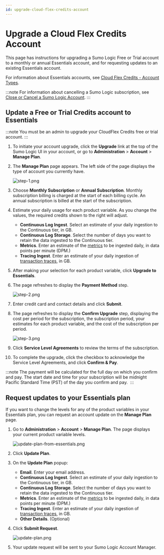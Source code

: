 ```yaml
---
id: upgrade-cloud-flex-credits-account
---
```


# Upgrade a Cloud Flex Credits Account

This page has instructions for upgrading a Sumo Logic Free or Trial account to a monthly or annual Essentials account, and for requesting updates to an existing Essentials account.

For information about Essentials accounts, see [Cloud Flex Credits - Account Types](00Cloud_Flex_Credits_Accounts.md "Cloud Flex Credits Accounts"). 

:::note
For information about cancelling a Sumo Logic subscription, see [Close or Cancel a Sumo Logic Account](18Close_or_cancel_a_Sumo_Logic_account.md "Close or Cancel a Sumo Logic Account").
:::

## Update a Free or Trial Credits account to Essentials

:::note
You must be an admin to upgrade your CloudFlex Credits free or trial account.
:::

1. To initiate your account upgrade, click the **Upgrade** link at the top of the Sumo Logic UI in your account, or go to **Administration** \> **Account** \> **Manage Plan**.
1. The **Manage Plan** page appears. The left side of the page displays the type of account you currently have.

    ![step-1.png](/img/subscriptions/upgrade-cloud-flex-step-1.png)

1. Choose **Monthly Subscription** or **Annual Subscription**. Monthly subscription billing is charged at the start of each billing cycle. An annual subscription is billed at the start of the subscription.
1. Estimate your daily usage for each product variable. As you change the values, the required credits shown to the right will adjust.

   * **Continuous Log Ingest**. Select an estimate of your daily ingestion to the Continuous tier, in GB. 
   * **Continuous Log Storage**. Select the number of days you want to retain the data ingested to the Continuous tier. 
   * **Metrics**. Enter an estimate of the [metrics](../../Metrics.md "Metrics") to be ingested daily, in data points per minute (DPM.) 
   * **Tracing Ingest**. Enter an estimate of your daily ingestion of [transaction traces](../../Traces.md "Traces"), in GB. 

1. After making your selection for each product variable, click **Upgrade to Essentials**.
1. The page refreshes to display the **Payment Method** step.

    ![step-2.png](/img/subscriptions/upgrade-cloud-flex-step-2.png)

1. Enter credit card and contact details and click **Submit**. 
1. The page refreshes to display the **Confirm Upgrade** step, displaying the cost per period for the subscription, the subscription period, your estimates for each product variable, and the cost of the subscription per period. 

    ![step-3.png](/img/subscriptions/upgrade-cloud-flex-step-3.png)

1. Click **Service Level Agreements** to review the terms of the subscription.
1. To complete the upgrade, click the checkbox to acknowledge the Service Level Agreements, and click **Confirm & Pay**. 

:::note
The payment will be calculated for the full day on which you confirm and pay. The start date and time for your subscription will be midnight Pacific Standard Time (PST) of the day you confirm and pay. 
:::

## Request updates to your Essentials plan

If you want to change the levels for any of the product variables in your Essentials plan, you can request an account update on the **Manage Plan** page. 

1. Go to **Administration** \> **Account** \> **Manage Plan**. The page displays your current product variable levels.

    ![update-plan-from-essentials.png](/img/subscriptions/update-plan-from-essentials.png)

1. Click **Update Plan**.
1. On the **Update Plan** popup:

    * **Email**. Enter your email address.
    * **Continuous Log Ingest**. Select an estimate of your daily ingestion to the Continuous tier, in GB. 
    * **Continuous Log Storage**. Select the number of days you want to retain the data ingested to the Continuous tier. 
    * **Metrics**. Enter an estimate of the [metrics](../../Metrics.md "Metrics") to be ingested daily, in data points per minute (DPM.)
    * **Tracing Ingest**. Enter an estimate of your daily ingestion of [transaction traces](../../Traces.md "Traces"), in GB. 
    * **Other Details**. (Optional)

1. Click **Submit Request**.    

    ![update-plan.png](/img/subscriptions/update-plan.png)

1. Your update request will be sent to your Sumo Logic Account Manager.     
